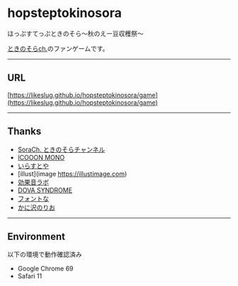 # hopsteptokinosora
ほっぷすてっぷときのそら～秋のえー豆収穫祭～

[ときのそらch.](https://www.youtube.com/channel/UCp6993wxpyDPHUpavwDFqgg)のファンゲームです。

---

## URL

[https://likeslug.github.io/hopsteptokinosora/game](https://likeslug.github.io/hopsteptokinosora/game)

---

## Thanks

* [SoraCh. ときのそらチャンネル](https://www.youtube.com/channel/UCp6993wxpyDPHUpavwDFqgg)
* [ICOOON MONO](http://icooon-mono.com)
* [いらすとや](https://www.irasutoya.com)
* [illust](image https://illustimage.com)
* [効果音ラボ](https://soundeffect-lab.info)
* [DOVA SYNDROME](https://dova-s.jp)
* [フォントな](http://www.fontna.com)
* [かに沢のりお](http://nonty.net)

---

## Environment

以下の環境で動作確認済み
* Google Chrome 69
* Safari 11
